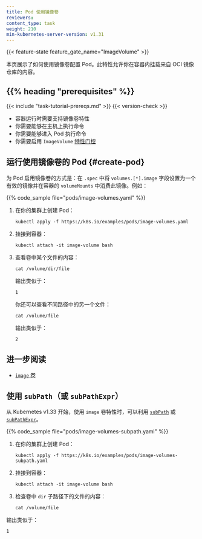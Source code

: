 ```yaml
---
title: Pod 使用镜像卷
reviewers:
content_type: task
weight: 210
min-kubernetes-server-version: v1.31
---
```

<!--
title: Use an Image Volume With a Pod
reviewers:
content_type: task
weight: 210
min-kubernetes-server-version: v1.31
-->

<!-- overview -->

{{< feature-state feature_gate_name="ImageVolume" >}}

<!--
This page shows how to configure a pod using image volumes. This allows you to
mount content from OCI registries inside containers.
-->
本页展示了如何使用镜像卷配置 Pod。此特性允许你在容器内挂载来自 OCI 镜像仓库的内容。

## {{% heading "prerequisites" %}}

{{< include "task-tutorial-prereqs.md" >}} {{< version-check >}}

<!--
- The container runtime needs to support the image volumes feature
- You need to exec commands in the host
- You need to be able to exec into pods
- You need to enable the `ImageVolume` [feature gate](/docs/reference/command-line-tools-reference/feature-gates/)
-->
- 容器运行时需要支持镜像卷特性
- 你需要能够在主机上执行命令
- 你需要能够进入 Pod 执行命令
- 你需要启用 `ImageVolume`
  [特性门控](/zh-cn/docs/reference/command-line-tools-reference/feature-gates/)

<!-- steps -->

<!--
## Run a Pod that uses an image volume {#create-pod}

An image volume for a pod is enabled setting the `volumes.[*].image` field of `.spec`
to a valid reference and consuming it in the `volumeMounts` of the container. For example:
-->
## 运行使用镜像卷的 Pod   {#create-pod}

为 Pod 启用镜像卷的方式是：在 `.spec` 中将 `volumes.[*].image`
字段设置为一个有效的镜像并在容器的 `volumeMounts` 中消费此镜像。例如：

{{% code_sample file="pods/image-volumes.yaml" %}}

<!--
1. Create the pod on your cluster:
-->
1. 在你的集群上创建 Pod：

   ```shell
   kubectl apply -f https://k8s.io/examples/pods/image-volumes.yaml
   ```

<!--
1. Attach to the container:
-->
2. 挂接到容器：

   ```shell
   kubectl attach -it image-volume bash
   ```

<!--
1. Check the content of a file in the volume:
-->
3. 查看卷中某个文件的内容：

   ```shell
   cat /volume/dir/file
   ```

   <!--
   The output is similar to:
   -->
   输出类似于：

   ```none
   1
   ```

   <!--
   You can also check another file in a different path:
   -->
   你还可以查看不同路径中的另一个文件：

   ```shell
   cat /volume/file
   ```

   <!--
   The output is similar to:
   -->
   输出类似于：

   ```none
   2
   ```

<!--
## Further reading

- [`image` volumes](/docs/concepts/storage/volumes/#image)
-->
## 进一步阅读

- [`image` 卷](/zh-cn/docs/concepts/storage/volumes/#image)

<!--
## Use `subPath` (or `subPathExpr`)

It is possible to utilize
[`subPath`](/docs/concepts/storage/volumes/#using-subpath) or
[`subPathExpr`](/docs/concepts/storage/volumes/#using-subpath-expanded-environment)
from Kubernetes v1.33 when using the image volume feature.
-->
## 使用 `subPath`（或 `subPathExpr`）

从 Kubernetes v1.33 开始，使用 `image` 卷特性时，可以利用
[`subPath`](/zh-cn/docs/concepts/storage/volumes/#using-subpath) 或
[`subPathExpr`](/zh-cn/docs/concepts/storage/volumes/#using-subpath-expanded-environment)。

{{% code_sample file="pods/image-volumes-subpath.yaml" %}}

<!--
1. Create the pod on your cluster:
-->
1. 在你的集群上创建 Pod：

   ```shell
   kubectl apply -f https://k8s.io/examples/pods/image-volumes-subpath.yaml
   ```

<!--
1. Attach to the container:
-->
2. 挂接到容器：

   ```shell
   kubectl attach -it image-volume bash
   ```

<!--
1. Check the content of the file from the `dir` sub path in the volume:
-->
3. 检查卷中 `dir` 子路径下的文件的内容：

   ```shell
   cat /volume/file
   ```

  <!--
  The output is similar to:
  -->

  输出类似于：

   ```none
   1
   ```
